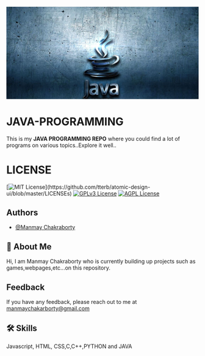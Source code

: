 <!-- ![Logo](java.jpg) -->
<kbd>![Image](java.JPG)</kbd>

    
# JAVA-PROGRAMMING
This is my **JAVA PROGRAMMING REPO** where you could find a lot of programs on various topics..Explore it well..

# LICENSE

[![MIT License](https://img.shields.io/apm/l/atomic-design-ui.svg?)](https://github.com/tterb/atomic-design-ui/blob/master/LICENSEs)
[![GPLv3 License](https://img.shields.io/badge/License-GPL%20v3-yellow.svg)](https://opensource.org/licenses/)
[![AGPL License](https://img.shields.io/badge/license-AGPL-blue.svg)](http://www.gnu.org/licenses/agpl-3.0)

## Authors

- [@Manmay Chakraborty](https://www.github.com/manmay2)


## 🚀 About Me
Hi, I am Manmay Chakraborty who is currently building up projects such as games,webpages,etc...on this repository.




## Feedback

If you have any feedback, please reach out to me at manmaychakarborty@gmail.com


## 🛠 Skills
Javascript, HTML, CSS,C,C++,PYTHON and JAVA
